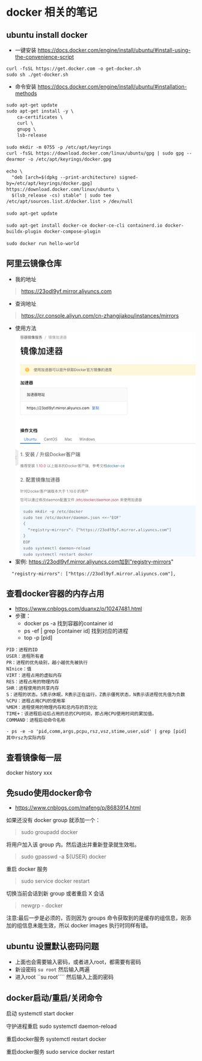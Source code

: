 # docker 相关的笔记

## ubuntu install docker
- 一键安装 https://docs.docker.com/engine/install/ubuntu/#install-using-the-convenience-script
```
curl -fsSL https://get.docker.com -o get-docker.sh
sudo sh ./get-docker.sh
```

- 命令安装 https://docs.docker.com/engine/install/ubuntu/#installation-methods
```
sudo apt-get update
sudo apt-get install -y \
    ca-certificates \
    curl \
    gnupg \
    lsb-release
    
sudo mkdir -m 0755 -p /etc/apt/keyrings
curl -fsSL https://download.docker.com/linux/ubuntu/gpg | sudo gpg --dearmor -o /etc/apt/keyrings/docker.gpg

echo \
  "deb [arch=$(dpkg --print-architecture) signed-by=/etc/apt/keyrings/docker.gpg] https://download.docker.com/linux/ubuntu \
  $(lsb_release -cs) stable" | sudo tee /etc/apt/sources.list.d/docker.list > /dev/null
  
sudo apt-get update

sudo apt-get install docker-ce docker-ce-cli containerd.io docker-buildx-plugin docker-compose-plugin

sudo docker run hello-world
```

## 阿里云镜像仓库
- 我的地址
> https://23odl9yf.mirror.aliyuncs.com
- 查询地址
> https://cr.console.aliyun.com/cn-zhangjiakou/instances/mirrors
- 使用方法
![aliyun_image.png](aliyun_image.png)
- 案例: https://23odl9yf.mirror.aliyuncs.com加到"registry-mirrors"
```
  "registry-mirrors": ["https://23odl9yf.mirror.aliyuncs.com"],
```


## 查看docker容器的内存占用
- https://www.cnblogs.com/duanxz/p/10247481.html
- 步骤：
  - docker ps -a 找到容器的container id
  - ps -ef | grep [container id] 找到对应的进程
  - top -p [pid]
```
PID：进程的ID
USER：进程所有者
PR：进程的优先级别，越小越优先被执行
NInice：值
VIRT：进程占用的虚拟内存
RES：进程占用的物理内存
SHR：进程使用的共享内存
S：进程的状态。S表示休眠，R表示正在运行，Z表示僵死状态，N表示该进程优先值为负数
%CPU：进程占用CPU的使用率
%MEM：进程使用的物理内存和总内存的百分比
TIME+：该进程启动后占用的总的CPU时间，即占用CPU使用时间的累加值。
COMMAND：进程启动命令名称
```
    - ps -e -o 'pid,comm,args,pcpu,rsz,vsz,stime,user,uid' | grep [pid]   其中rsz为实际内存    

## 查看镜像每一层
docker history xxx

## 免sudo使用docker命令
- https://www.cnblogs.com/mafeng/p/8683914.html

如果还没有 docker group 就添加一个：
>sudo groupadd docker

将用户加入该 group 内。然后退出并重新登录就生效啦。
> sudo gpasswd -a ${USER} docker

重启 docker 服务
> sudo service docker restart

切换当前会话到新 group 或者重启 X 会话
>newgrp - docker

注意:最后一步是必须的，否则因为 groups 命令获取到的是缓存的组信息，刚添加的组信息未能生效，所以 docker images 执行时同样有错。

## ubuntu 设置默认密码问题
- 上面也会需要输入密码，或者进入root，都需要有密码
- 新设密码 ```su root``` 然后输入两遍
- 进入root ``su root```` 然后输入上面的密码



##  docker启动/重启/关闭命令
启动        systemctl start docker

守护进程重启   sudo systemctl daemon-reload

重启docker服务   systemctl restart  docker

重启docker服务  sudo service docker restart
